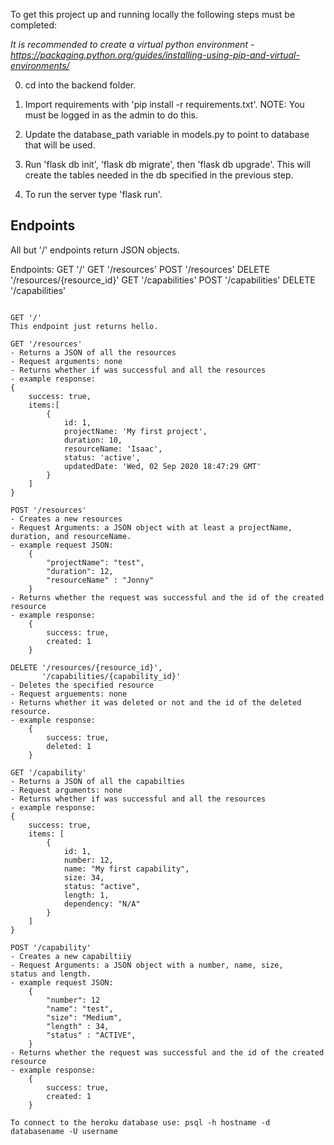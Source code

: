 To get this project up and running locally the following steps must be completed:

*It is recommended to create a virtual python environment - https://packaging.python.org/guides/installing-using-pip-and-virtual-environments/*

0. cd into the backend folder.

1. Import requirements with 'pip install -r requirements.txt'. NOTE: You must be logged in as the admin to do this.

2. Update the database_path variable in models.py to point to database that will be used.  

3. Run 'flask db init', 'flask db migrate', then 'flask db upgrade'. This will create the tables needed in the db specified in the previous step.  

4. To run the server type 'flask run'.

## Endpoints
All but '/' endpoints return JSON objects.

Endpoints:
GET '/'
GET '/resources'
POST '/resources'
DELETE '/resources/{resource_id}'
GET '/capabilities'
POST '/capabilities'
DELETE '/capabilities'

```

GET '/'
This endpoint just returns hello.

GET '/resources'
- Returns a JSON of all the resources
- Request arguments: none
- Returns whether if was successful and all the resources
- example response:
{
    success: true,
    items:[
        {
            id: 1,
            projectName: 'My first project',
            duration: 10,
            resourceName: 'Isaac',
            status: 'active',
            updatedDate: 'Wed, 02 Sep 2020 18:47:29 GMT'
        }
    ]
}

POST '/resources'
- Creates a new resources
- Request Arguments: a JSON object with at least a projectName, duration, and resourceName. 
- example request JSON:
    {
        "projectName": "test",
        "duration": 12,
        "resourceName" : "Jonny"
    } 
- Returns whether the request was successful and the id of the created resource
- example response: 
    {
        success: true,
        created: 1
    }

DELETE '/resources/{resource_id}', 
       '/capabilities/{capability_id}'
- Deletes the specified resource
- Request arguements: none
- Returns whether it was deleted or not and the id of the deleted resource.
- example response: 
    {
        success: true,
        deleted: 1
    }

GET '/capability'
- Returns a JSON of all the capabilties
- Request arguments: none
- Returns whether if was successful and all the resources
- example response:
{
    success: true,
    items: [
        {
            id: 1,
            number: 12,
            name: "My first capability",
            size: 34,
            status: "active",
            length: 1,
            dependency: "N/A"
        }
    ]
}

POST '/capability'
- Creates a new capabiltiiy
- Request Arguments: a JSON object with a number, name, size,
status and length. 
- example request JSON:
    {
        "number": 12
        "name": "test",
        "size": "Medium",
        "length" : 34,
        "status" : "ACTIVE",
    } 
- Returns whether the request was successful and the id of the created resource
- example response: 
    {
        success: true,
        created: 1
    }

To connect to the heroku database use: psql -h hostname -d databasename -U username